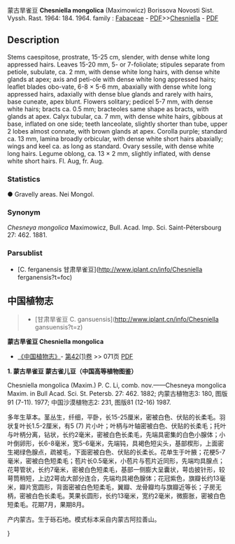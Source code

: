 蒙古旱雀豆 **Chesniella mongolica** (Maximowicz) Borissova Novosti Sist. Vyssh. Rast. 1964: 184. 1964.
family : [Fabaceae](http://www.iplant.cn/info/Fabaceae?t=foc) - [PDF](http://www.iplant.cn/foc/pdf/Fabaceae.pdf)>>[Chesniella](http://www.iplant.cn/info/Chesniella?t=foc) - [PDF](http://www.iplant.cn/foc/pdf/Chesniella.pdf)

## Description

Stems caespitose, prostrate, 15-25 cm, slender, with dense white long appressed hairs. Leaves 15-20 mm, 5- or 7-foliolate; stipules separate from petiole, subulate, ca. 2 mm, with dense white long hairs, with dense white glands at apex; axis and peti-ole with dense white long appressed hairs; leaflet blades obo-vate, 6-8 × 5-6 mm, abaxially with dense white long appressed hairs, adaxially with dense blue glands and rarely with hairs, base cuneate, apex blunt. Flowers solitary; pedicel 5-7 mm, with dense white hairs; bracts ca. 0.5 mm; bracteoles same shape as bracts, with glands at apex. Calyx tubular, ca. 7 mm, with dense white hairs, gibbous at base, inflated on one side; teeth lanceolate, slightly shorter than tube, upper 2 lobes almost connate, with brown glands at apex. Corolla purple; standard ca. 13 mm, lamina broadly orbicular, with dense white short hairs abaxially; wings and keel ca. as long as standard. Ovary sessile, with dense white long hairs. Legume oblong, ca. 13 × 2 mm, slightly inflated, with dense white short hairs. Fl. Aug, fr. Aug.

### Statistics
● Gravelly areas. Nei Mongol.

### Synonym
*Chesneya mongolica* Maximowicz, Bull. Acad. Imp. Sci. Saint-Pétersbourg 27: 462. 1881.

### Parsublist

* [C.  ferganensis  甘肃旱雀豆](http://www.iplant.cn/info/Chesniella ferganensis?t=foc)

## 中国植物志

> * [甘肃旱雀豆  C.  gansuensis](http://www.iplant.cn/info/Chesniella gansuensis?t=z)


**蒙古旱雀豆 Chesniella mongolica**

* [《中国植物志》](http://www.iplant.cn/frps)- [第42(1)卷](http://www.iplant.cn/frps/vol/42(1)) >> 071页 [PDF](http://www.iplant.cn/frps/pdf/42(1)/071.PDF)


**1. 蒙古旱雀豆 蒙古雀儿豆（中国高等植物图鉴）**

Chesniella mongolica (Maxim.) P. C. Li, comb. nov.——Chesneya mongolica Maxim. in Bull Acad. Sci. St. Petersb. 27: 462. 1882; 内蒙古植物志3: 180, 图版91 (7-11). 1977; 中国沙漠植物志2: 231, 图版81 (12-16) 1987.

多年生草本。茎丛生，纤细，平卧，长15-25厘米，密被白色、伏贴的长柔毛。羽状复叶长1.5-2厘米，有5 (7) 片小叶；叶柄与叶轴密被白色、伏贴的长柔毛；托叶与叶柄分离，钻状，长约2毫米，密被白色长柔毛，先端具密集的白色小腺体；小叶倒卵形，长6-8毫米，宽5-6毫米，先端钝，具褐色短尖头，基部楔形，上面密生褐绿色腺点，疏被毛，下面密被白色、伏贴的长柔长。花单生于叶腋；花梗5-7毫米，密被白色短柔毛；苞片长0.5毫米，小苞片与苞片近同形，先端均具腺点；花萼管状，长约7毫米，密被白色短柔毛，基部一侧膨大呈囊状，萼齿披针形，较萼筒稍短，上边2萼齿大部分连合，先端均具褐色腺体；花冠紫色，旗瓣长约13毫米，瓣片宽圆形，背面密被白色短柔毛，翼瓣、龙骨瓣均与旗瓣近等长；子房无柄，密被白色长柔毛。荚果长圆形，长约13毫米，宽约2毫米，微膨胀，密被白色短柔毛。花期7月，果期8月。

产内蒙古。生于砾石地。模式标本采自内蒙古阿拉善山。

}